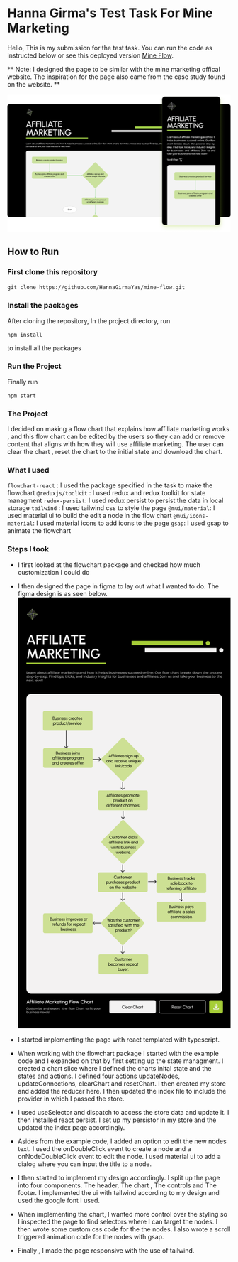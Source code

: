 # Hanna Girma's Test Task For Mine Marketing

Hello, This is my submission for the test task. You can run the code as instructed below or see this deployed version  [Mine Flow](https://mine-flow.vercel.app/).

** Note: I designed the page to be similar with the mine marketing offical website. The inspiration for the page also came from the case study found on the website. **

![Mine Flow](./src/assets/flow.png)



## How to Run


### First clone this repository

```
git clone https://github.com/HannaGirmaYas/mine-flow.git

```

### Install the packages

After cloning the repository, In the project directory, run 

```
npm install

```
to install all the packages

### Run the Project

Finally run 
```
npm start

```

### The Project

I decided on making a flow chart that explains how affiliate marketing works , and this flow chart can be edited by the users so they can add or remove content that aligns with how they will use affiliate marketing. The user can clear the chart , reset the chart to the initial state and download the chart.

### What I used

`flowchart-react` : I used the package specified in the task to make the flowchart
`@reduxjs/toolkit` : I used redux and redux toolkit for state managment
`redux-persist`: I used redux persist to persist the data in local storage
`tailwind` : I used tailwind css to style the page
`@mui/material`: I used material ui to build the edit a node in the flow chart
`@mui/icons-material`: I used material icons to add icons to the page
`gsap`: I used gsap to animate the flowchart

### Steps I took 

- I first looked at the flowchart package and checked how much customization I could do

- I then designed the page in figma to lay out what I wanted to do. The figma design is as seen below.
![Figma Design](./src/assets/Figma.png)

- I started implementing the page with react templated with typescript. 

- When working with the flowchart package I started with the example code and I expanded on that by first setting up the state managment. I created a chart slice where I defined the charts inital state and the states and actions. I defined four actions updateNodes, updateConnections, clearChart and resetChart. I then created my store and added the reducer here. I then updated the index file to include the provider in which I passed the store.
- I used useSelector and dispatch to access the store data and update it. I then installed react persist. I set up my persistor in my store and the updated the index page accordingly. 
- Asides from the example code, I added an option to edit the new nodes text. I used the onDoubleClick event to create a node and a onNodeDoubleClick event to edit the node. I used material ui to add a dialog where you can input the title to a node.
- I then started to implement my design accordingly. I split up the page into four components. The header, The chart , The controls and The footer.  I implemented the ui with tailwind according to my design and used the google font I used. 

- When implementing the chart, I wanted more control over the styling so I inspected the page to find selectors where I can target the nodes. I then wrote some custom css code for the the nodes. I also wrote a scroll triggered animation code for the nodes with gsap. 

- Finally , I made the page responsive with the use of tailwind.






